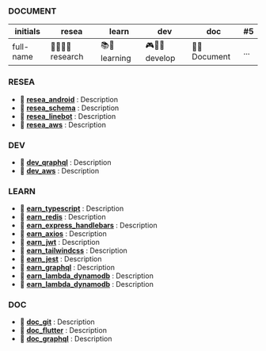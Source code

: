 <!-- ## CONCEPT -->
<!-- ![matt-kohr-matt-kohr-arcticbase-layout](https://user-images.githubusercontent.com/73060136/153707971-66535b74-dc7a-4157-8b36-15573edf5a7d.jpeg) -->

<!-- https://stackoverflow.com/questions/44810511/how-to-add-empty-spaces-into-md-markdown-readme-on-github -->


### DOCUMENT

initials | resea | learn | dev | doc | #5 | 
---      |---    |---    |---  |---  |--- |
full-name | 🔬🧑🏻‍🔬 research  | 📚🧐 learning   | 🎮🧑‍💻 develop | 📑🧐 Document | ... | 


### RESEA
- 📂 [**resea_android**](https://github.com/gooba-lap/a-resea-android) : Description
- 📂 [**resea_schema**](https://github.com/gooba-lap/a-resea-schema) : Description  
- 📂 [**resea_linebot**](https://github.com/gooba-lap/a-resea-linebot) : Description
- 📂 [**resea_aws**](https://github.com/gooba-lap/a-resea-aws) : Description          


### DEV
- 📂 [**dev_qraphql**](https://github.com/gooba-lap/a-dev-qraphql) : Description
- 📂 [**dev_aws**](https://github.com/gooba-lap/a-dev-aws) : Description  


### LEARN
- 📂 [**earn_typescript**](https://github.com/gooba-lap/a-learn-typescript) : Description            
- 📂 [**earn_redis**](https://github.com/gooba-lap/a-learn-Redis/settings) : Description
- 📂 [**earn_express_handlebars**](https://github.com/gooba-lap/a-learn-express_handlebars) : Description  
- 📂 [**earn_axios**](https://github.com/gooba-lap/a-learn-axios) : Description                      
- 📂 [**earn_jwt**](https://github.com/gooba-lap/a-learn-jwt) : Description               
- 📂 [**earn_tailwindcss**](https://github.com/gooba-lap/a-learn-tailwindcss) : Description              
- 📂 [**earn_jest**](https://github.com/gooba-lap/a-learn-jest) : Description                        
- 📂 [**earn_graphql**](https://github.com/gooba-lap/a-learn-graphql) : Description       
- 📂 [**earn_lambda_dynamodb**](https://github.com/gooba-lap/a-learn-lambda_dynamodb) : Description        
- 📂 [**earn_lambda_dynamodb**](https://github.com/gooba-lap/b-learn-lambda_dynamodb) : Description  


### DOC
- 📂 [**doc_git**](https://github.com/gooba-lap/doc-git) : Description  
- 📂 [**doc_flutter**](https://github.com/gooba-lap/doc-flutter) : Description  
- 📂 [**doc_graphql**](https://github.com/gooba-lap/doc-graphql) : Description 
